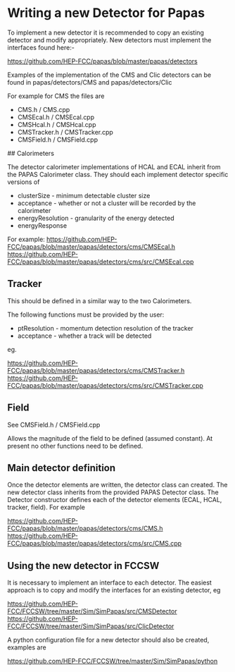 # Writing a new Detector for Papas

To implement a new detector it is recommended to copy an existing detector and modify appropriately.
New detectors must implement the interfaces found here:-

https://github.com/HEP-FCC/papas/blob/master/papas/detectors

Examples of the implementation of the CMS and Clic detectors can be found in papas/detectors/CMS and
papas/detectors/Clic

For example for CMS the files are
 * CMS.h / CMS.cpp
 * CMSEcal.h / CMSEcal.cpp
 * CMSHcal.h / CMSHcal.cpp
 * CMSTracker.h / CMSTracker.cpp
 * CMSField.h / CMSField.cpp


## Calorimeters

The detector calorimeter implementations of HCAL and ECAL inherit from the PAPAS Calorimeter class.
They should each implement detector specific versions of

 * clusterSize - minimum detectable cluster size
 * acceptance - whether or not a cluster will be recorded by the calorimeter
 * energyResolution - granularity of the energy detected
 * energyResponse 

For example:
https://github.com/HEP-FCC/papas/blob/master/papas/detectors/cms/CMSEcal.h
https://github.com/HEP-FCC/papas/blob/master/papas/detectors/cms/src/CMSEcal.cpp


## Tracker

This should be defined in a similar way to the two Calorimeters.

The following functions must be provided by the user:

 * ptResolution - momentum detection resolution of the tracker
 * acceptance - whether a track will be detected

eg.

https://github.com/HEP-FCC/papas/blob/master/papas/detectors/cms/CMSTracker.h
https://github.com/HEP-FCC/papas/blob/master/papas/detectors/cms/src/CMSTracker.cpp

## Field

See CMSField.h / CMSField.cpp

Allows the magnitude of the field to be defined (assumed constant). At present no other functions need to be defined.

## Main detector definition

Once the detector elements are written, the detector class can created. The new detector class inherits from the provided PAPAS Detector class. The Detector constructor defines each of the detector elements (ECAL, HCAL, tracker, field). For example


https://github.com/HEP-FCC/papas/blob/master/papas/detectors/cms/CMS.h
https://github.com/HEP-FCC/papas/blob/master/papas/detectors/cms/src/CMS.cpp


## Using the new detector in FCCSW

It is necessary to implement an interface to each detector. The easiest approach is to copy and modify the interfaces for an existing detector, eg

https://github.com/HEP-FCC/FCCSW/tree/master/Sim/SimPapas/src/CMSDetector
https://github.com/HEP-FCC/FCCSW/tree/master/Sim/SimPapas/src/ClicDetector

A python configuration file for a new detector should also be created, examples are

https://github.com/HEP-FCC/FCCSW/tree/master/Sim/SimPapas/python
 


